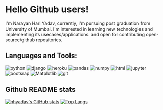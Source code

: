 # Hello Github users!

I'm Narayan Hari Yadav, currently, I'm pursuing post graduation from University of Mumbai. I'm interested in learning new technologies and implementing its usecases/applications. and open for contributing open-source/github repositories.

## Languages and Tools:
<a><img src="https://img.shields.io/static/v1?label=3&message=Python&color=green&style=flat&logo=python" alt="python"></a>
<a><img src="https://img.shields.io/static/v1?label=framework&message=Django&color=green&style=flat&logo=django" alt="django"></a>
<a><img src="https://img.shields.io/static/v1?label=2&message=Heroku&color=green&style=flat&logo=heroku" alt="heroku"></a>
<a><img src="https://img.shields.io/static/v1?label=lib&message=Pandas&color=green&style=flat&logo=pandas" alt="pandas"></a>
<a><img src="https://img.shields.io/static/v1?label=lib&message=Numpy&color=green&style=flat&logo=numpy" alt="numpy"></a>
<a><img src="https://img.shields.io/static/v1?label=editor&message='VS code'&color=green&style=flat&logo=vs" alt="html"></a>
<a><img src="https://img.shields.io/static/v1?label=notebook&message='jupyter notebook'&color=green&style=flat&logo=jupyter" alt="jupyter"></a>
<a><img src="https://img.shields.io/static/v1?label=markup&message=Bootstrap&color=green&style=flat&logo=bootstrap" alt="bootsrap"></a>
<a><img src="https://img.shields.io/static/v1?label=lib&message=Matplotlib&color=green&style=flat&logo=matplotlib" alt="Matplotlib"></a>
<a><img src="https://img.shields.io/static/v1?label=version control&message=Git&color=green&style=flat&logo=git" alt="git"></a>
## Github README stats
[![nhyadav's GitHub stats](https://github-readme-stats.vercel.app/api?username=nhyadav&show_icons=true&theme=radical)](https://github.com/nhyadav/github-readme-stats) [![Top Langs](https://github-readme-stats.vercel.app/api/top-langs/?username=nhyadav&hide=javascript&layout=compact)](https://github.com/nhyadav/github-readme-stats)

